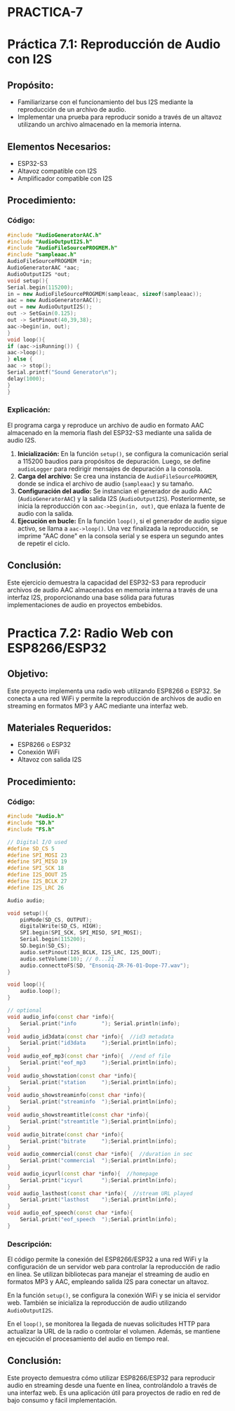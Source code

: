 # PRACTICA-7
# Práctica 7.1: Reproducción de Audio con I2S

## Propósito:
- Familiarizarse con el funcionamiento del bus I2S mediante la reproducción de un archivo de audio.
- Implementar una prueba para reproducir sonido a través de un altavoz utilizando un archivo almacenado en la memoria interna.

## Elementos Necesarios:
- ESP32-S3
- Altavoz compatible con I2S
- Amplificador compatible con I2S

## Procedimiento:

### Código:
```cpp
#include "AudioGeneratorAAC.h" 
#include "AudioOutputI2S.h" 
#include "AudioFileSourcePROGMEM.h" 
#include "sampleaac.h" 
AudioFileSourcePROGMEM *in; 
AudioGeneratorAAC *aac; 
AudioOutputI2S *out; 
void setup(){ 
Serial.begin(115200); 
in = new AudioFileSourcePROGMEM(sampleaac, sizeof(sampleaac)); 
aac = new AudioGeneratorAAC(); 
out = new AudioOutputI2S(); 
out -> SetGain(0.125); 
out -> SetPinout(40,39,38); 
aac->begin(in, out); 
} 
void loop(){ 
if (aac->isRunning()) { 
aac->loop(); 
} else { 
aac -> stop(); 
Serial.printf("Sound Generator\n"); 
delay(1000); 
} 
}
```

### Explicación:
El programa carga y reproduce un archivo de audio en formato AAC almacenado en la memoria flash del ESP32-S3 mediante una salida de audio I2S.

1. **Inicialización:** En la función `setup()`, se configura la comunicación serial a 115200 baudios para propósitos de depuración. Luego, se define `audioLogger` para redirigir mensajes de depuración a la consola.
2. **Carga del archivo:** Se crea una instancia de `AudioFileSourcePROGMEM`, donde se indica el archivo de audio (`sampleaac`) y su tamaño.
3. **Configuración del audio:** Se instancian el generador de audio AAC (`AudioGeneratorAAC`) y la salida I2S (`AudioOutputI2S`). Posteriormente, se inicia la reproducción con `aac->begin(in, out)`, que enlaza la fuente de audio con la salida.
4. **Ejecución en bucle:** En la función `loop()`, si el generador de audio sigue activo, se llama a `aac->loop()`. Una vez finalizada la reproducción, se imprime "AAC done" en la consola serial y se espera un segundo antes de repetir el ciclo.

## Conclusión:
Este ejercicio demuestra la capacidad del ESP32-S3 para reproducir archivos de audio AAC almacenados en memoria interna a través de una interfaz I2S, proporcionando una base sólida para futuras implementaciones de audio en proyectos embebidos.

# Practica 7.2: Radio Web con ESP8266/ESP32

## Objetivo:
Este proyecto implementa una radio web utilizando ESP8266 o ESP32. Se conecta a una red WiFi y permite la reproducción de archivos de audio en streaming en formatos MP3 y AAC mediante una interfaz web.

## Materiales Requeridos:
- ESP8266 o ESP32
- Conexión WiFi
- Altavoz con salida I2S

## Procedimiento:

### Código:
```cpp
#include "Audio.h"
#include "SD.h" 
#include "FS.h" 

// Digital I/O used 
#define SD_CS 5          
#define SPI_MOSI 23      
#define SPI_MISO 19      
#define SPI_SCK 18       
#define I2S_DOUT 25      
#define I2S_BCLK 27      
#define I2S_LRC 26       

Audio audio; 

void setup(){ 
    pinMode(SD_CS, OUTPUT); 
    digitalWrite(SD_CS, HIGH); 
    SPI.begin(SPI_SCK, SPI_MISO, SPI_MOSI); 
    Serial.begin(115200); 
    SD.begin(SD_CS); 
    audio.setPinout(I2S_BCLK, I2S_LRC, I2S_DOUT); 
    audio.setVolume(10); // 0...21  
    audio.connecttoFS(SD, "Ensoniq-ZR-76-01-Dope-77.wav"); 
} 

void loop(){ 
    audio.loop(); 
} 

// optional 
void audio_info(const char *info){ 
    Serial.print("info        "); Serial.println(info); 
} 
void audio_id3data(const char *info){  //id3 metadata 
    Serial.print("id3data     ");Serial.println(info); 
} 
void audio_eof_mp3(const char *info){  //end of file 
    Serial.print("eof_mp3     ");Serial.println(info); 
} 
void audio_showstation(const char *info){ 
    Serial.print("station     ");Serial.println(info); 
} 
void audio_showstreaminfo(const char *info){ 
    Serial.print("streaminfo  ");Serial.println(info); 
} 
void audio_showstreamtitle(const char *info){ 
    Serial.print("streamtitle ");Serial.println(info); 
} 
void audio_bitrate(const char *info){ 
    Serial.print("bitrate     ");Serial.println(info); 
} 
void audio_commercial(const char *info){  //duration in sec 
    Serial.print("commercial  ");Serial.println(info); 
} 
void audio_icyurl(const char *info){  //homepage 
    Serial.print("icyurl      ");Serial.println(info); 
} 
void audio_lasthost(const char *info){  //stream URL played 
    Serial.print("lasthost    ");Serial.println(info); 
} 
void audio_eof_speech(const char *info){ 
    Serial.print("eof_speech  ");Serial.println(info); 
} 
```

### Descripción:
El código permite la conexión del ESP8266/ESP32 a una red WiFi y la configuración de un servidor web para controlar la reproducción de radio en línea. Se utilizan bibliotecas para manejar el streaming de audio en formatos MP3 y AAC, empleando salida I2S para conectar un altavoz.

En la función `setup()`, se configura la conexión WiFi y se inicia el servidor web. También se inicializa la reproducción de audio utilizando `AudioOutputI2S`. 

En el `loop()`, se monitorea la llegada de nuevas solicitudes HTTP para actualizar la URL de la radio o controlar el volumen. Además, se mantiene en ejecución el procesamiento del audio en tiempo real.

## Conclusión:
Este proyecto demuestra cómo utilizar ESP8266/ESP32 para reproducir audio en streaming desde una fuente en línea, controlándolo a través de una interfaz web. Es una aplicación útil para proyectos de radio en red de bajo consumo y fácil implementación.

